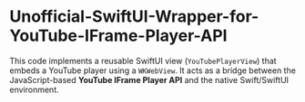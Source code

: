 # Unofficial-SwiftUI-Wrapper-for-YouTube-IFrame-Player-API
This code implements a reusable SwiftUI view (`YouTubePlayerView`) that embeds a YouTube player using a `WKWebView`. It acts as a bridge between the JavaScript-based **YouTube IFrame Player API** and the native Swift/SwiftUI environment.
